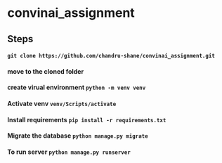 # convinai_assignment
## Steps
#### `git clone https://github.com/chandru-shane/convinai_assignment.git`
#### move to the cloned folder
#### create virual environment `python -m venv venv`
#### Activate venv `venv/Scripts/activate`
#### Install requirements `pip install -r requirements.txt`
#### Migrate the database `python manage.py migrate`
#### To run server `python manage.py runserver`
